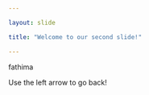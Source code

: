 ```yaml
---

layout: slide

title: "Welcome to our second slide!"

---
```


fathima

Use the left arrow to go back!
